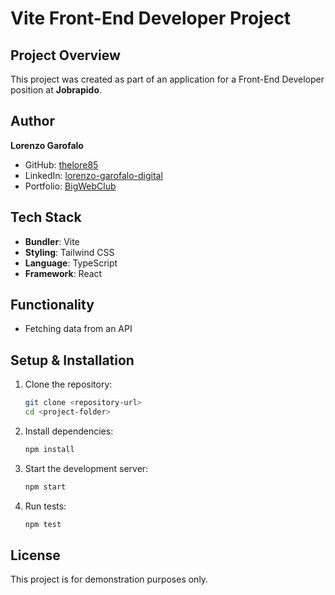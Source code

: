 # Vite Front-End Developer Project

## Project Overview

This project was created as part of an application for a Front-End Developer position at **Jobrapido**.

## Author

**Lorenzo Garofalo**

- GitHub: [thelore85](https://github.com/thelore85)
- LinkedIn: [lorenzo-garofalo-digital](https://www.linkedin.com/in/lorenzo-garofalo-digital/)
- Portfolio: [BigWebClub](https://www.bigweb.club/it/home)

## Tech Stack

- **Bundler**: Vite
- **Styling**: Tailwind CSS
- **Language**: TypeScript
- **Framework**: React

## Functionality

- Fetching data from an API

## Setup & Installation

1. Clone the repository:
   ```sh
   git clone <repository-url>
   cd <project-folder>
   ```
2. Install dependencies:
   ```sh
   npm install
   ```
3. Start the development server:
   ```sh
   npm start
   ```
4. Run tests:
   ```sh
   npm test
   ```

## License

This project is for demonstration purposes only.
